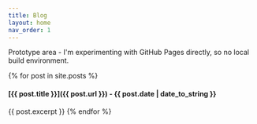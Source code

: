 ```yaml
---
title: Blog
layout: home
nav_order: 1
---
```


Prototype area - I'm experimenting with GitHub Pages directly, so no local build environment.

{% for post in site.posts %}
  #### [{{ post.title }}]({{ post.url }}) - {{ post.date | date_to_string }}
  {{ post.excerpt }}
{% endfor %}